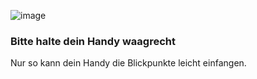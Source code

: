 ![image](/assets/items/dialogs/medias/force-orientation.svg)

### Bitte halte dein Handy waagrecht

Nur so kann dein Handy die Blickpunkte leicht einfangen.
